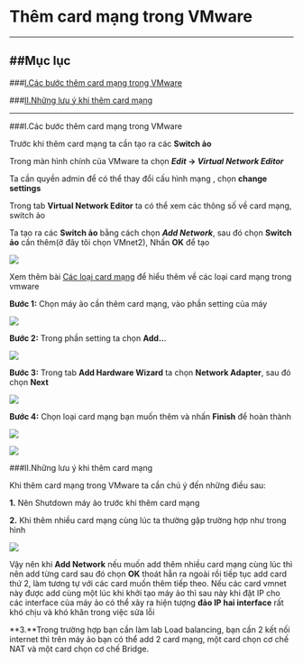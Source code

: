 # Thêm card mạng trong VMware
----

##Mục lục
----

###[I.Các bước thêm card mạng trong VMware](#add-card)

###[II.Những lưu ý khi thêm card mạng](#luu-y)

----

###<a name ="add-card"></a>I.Các bước thêm card mạng trong VMware

Trước khi thêm card mạng ta cần tạo ra các **Switch ảo**

Trong màn hình chính của VMware ta chọn ***Edit* -> *Virtual Network Editor*** 

Ta cần quyền admin để có thể thay đổi cấu hình mạng , chọn **change settings**

Trong tab **Virtual Network Editor** ta có thể xem các thông số về card mạng, switch ảo

Ta tạo ra các **Switch ảo** bằng cách chọn ***Add Network***, sau đó chọn **Switch ảo** cần thêm(ở đây tôi chọn VMnet2), Nhấn **OK** để tạo

![](http://i.imgur.com/SzEvdgU.png)

Xem thêm bài [Các loại card mạng](https://github.com/thangnn2405/29-04/blob/master/ghichep-VMware-Workstation.md#card-mang-ao) để hiểu thêm về các loại card mạng trong vmware


**Bước 1:** Chọn máy ảo cần thêm card mạng, vào phần setting của máy

![](http://i.imgur.com/vozxKIj.png)

**Bước 2:** Trong phần setting ta chọn **Add..**.

![](http://i.imgur.com/zlD4NQB.png)

**Bước 3:** Trong tab **Add Hardware Wizard** ta chọn **Network Adapter**, sau đó chọn **Next**

![](http://i.imgur.com/J61EI8x.png)

**Bước 4:** Chọn loại card mạng bạn muốn thêm và nhấn **Finish** để hoàn thành

![](http://i.imgur.com/Wh50CH6.png)

![](http://i.imgur.com/aAwx7fV.png)


###<a name ="luu-y"></a>II.Những lưu ý khi thêm card mạng

Khi thêm card mạng trong VMware ta cần chú ý đến những điều sau:

**1.** Nên Shutdown máy ảo trước khi thêm card mạng


**2.** Khi thêm nhiều card mạng cùng lúc ta thường gặp trường hợp như trong hình

![](http://i.imgur.com/wPVgPYI.png)

Vậy nên khi **Add Network** nếu muốn add thêm nhiều card mạng cùng lúc thì nên add từng card sau đó chọn **OK** thoát hẳn ra ngoài rồi tiếp tục add card thứ 2, làm tương tự với các card muốn thêm tiếp theo. Nếu các card vmnet này được add cùng một lúc khi khởi tạo máy ảo thì sau này khi đặt IP cho các interface của máy ảo có thể xảy ra hiện tượng **đảo IP hai interface** rất khó chịu và khó khăn trong việc sửa lỗi


**3.**Trong trường hợp bạn cần làm lab Load balancing, bạn cần 2 kết nối internet thì trên máy ảo bạn có thể add 2 card mạng, một card chọn cơ chế NAT và một card chọn cơ chế Bridge.
